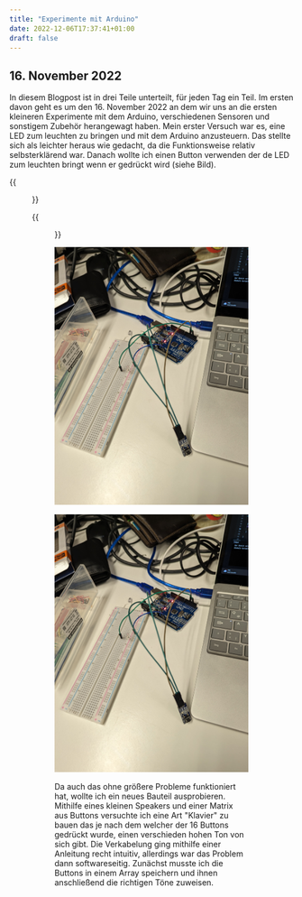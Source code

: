 ```yaml
---
title: "Experimente mit Arduino"
date: 2022-12-06T17:37:41+01:00
draft: false
--- 
```


## 16. November 2022

 In diesem Blogpost ist in drei Teile unterteilt, für jeden Tag ein Teil. Im ersten davon geht es um den 16. November 2022 an dem wir uns an die ersten kleineren Experimente mit dem Arduino, verschiedenen Sensoren und sonstigem Zubehör herangewagt haben. Mein erster Versuch war es, eine LED zum leuchten zu bringen und mit dem Arduino anzusteuern. Das stellte sich als leichter heraus wie gedacht, da die Funktionsweise relativ selbsterklärend war. Danach wollte ich einen Button verwenden der de LED zum leuchten bringt wenn er gedrückt wird (siehe Bild). 

{{<figure src="../img/single_btn.jpg"  width="60%"  height="60%">}}

{{<figure src="/img/single_btn.jpg"  width="60%"  height="60%">}}

![single button](../img/single_btn.jpg)

![single button](/img/single_btn.jpg)

 Da auch das ohne größere Probleme funktioniert hat, wollte ich ein neues Bauteil ausprobieren. Mithilfe eines kleinen Speakers und einer Matrix aus Buttons versuchte ich eine Art "Klavier" zu bauen das je nach dem welcher der 16 Buttons gedrückt wurde, einen verschieden hohen Ton von sich gibt. Die Verkabelung ging mithilfe einer Anleitung recht intuitiv, allerdings war das Problem dann softwareseitig. Zunächst musste ich die Buttons in einem Array speichern und ihnen anschließend die richtigen Töne zuweisen. 

## 